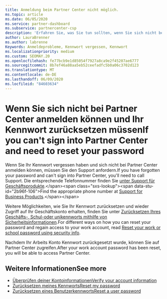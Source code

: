 ```yaml
---
title: Anmeldung beim Partner Center nicht möglich.
ms.topic: article
ms.date: 06/05/2020
ms.service: partner-dashboard
ms.subservice: partnercenter-csp
description: 'Erfahren Sie, was Sie tun sollten, wenn Sie sich nicht bei Partner Center anmelden können: enthält Informationen zum Zurücksetzen des Kennworts für Arbeits Konten oder des Schul Kontos, wenn Sie es vergessen haben.'
author: LauraBrenner
ms.author: labrenne
Keywords: Anmeldeprobleme, Kennwort vergessen, Kennwort
ms.localizationpriority: medium
ms.custom: SEOMAY.20
ms.openlocfilehash: fe77bcb9e1d85054f7927a8ca9e2f45207ae6777
ms.sourcegitcommit: 8b7ef46a88aa5eb52ceefadfc5b0a06c3702d123
ms.translationtype: MT
ms.contentlocale: de-DE
ms.lasthandoff: 06/09/2020
ms.locfileid: "84603634"
---
```

# <a name="if-you-cant-sign-into-partner-center-and-need-to-reset-your-password"></a><span data-ttu-id="2b96f-104">Wenn Sie sich nicht bei Partner Center anmelden können und Ihr Kennwort zurücksetzen müssen</span><span class="sxs-lookup"><span data-stu-id="2b96f-104">If you can't sign into Partner Center and need to reset your password</span></span>

<span data-ttu-id="2b96f-105">Wenn Sie Ihr Kennwort vergessen haben und sich nicht bei Partner Center anmelden können, müssen Sie den Support anfordern.</span><span class="sxs-lookup"><span data-stu-id="2b96f-105">If you have forgotten your password and can't sign into Partner Center, you'll need to call Support.</span></span> <span data-ttu-id="2b96f-106">Die entsprechende Telefonnummer finden Sie [unter Support für Geschäftsprodukte](https://docs.microsoft.com/microsoft-365/admin/contact-support-for-business-products?view=o365-worldwide&tabs=phone#ID0EAADAAA=Phone_support_).</span><span class="sxs-lookup"><span data-stu-id="2b96f-106">Find the appropriate phone number at [Support for Business Products](https://docs.microsoft.com/microsoft-365/admin/contact-support-for-business-products?view=o365-worldwide&tabs=phone#ID0EAADAAA=Phone_support_).</span></span> 

<span data-ttu-id="2b96f-107">Weitere Möglichkeiten, wie Sie Ihr Kennwort zurücksetzen und wieder Zugriff auf Ihr Geschäftskonto erhalten, finden Sie unter [Zurücksetzen Ihres Geschäfts-, Schul-oder unikennworts mithilfe von Sicherheitsinformationen](https://docs.microsoft.com/azure/active-directory/user-help/active-directory-passwords-update-your-own-password#how-to-change-your-password).</span><span class="sxs-lookup"><span data-stu-id="2b96f-107">For different ways on how you can reset your password and regain access to your work account, read [Reset your work or school password using security info](https://docs.microsoft.com/azure/active-directory/user-help/active-directory-passwords-update-your-own-password#how-to-change-your-password).</span></span>

<span data-ttu-id="2b96f-108">Nachdem Ihr Arbeits Konto Kennwort zurückgesetzt wurde, können Sie auf Partner Center zugreifen.</span><span class="sxs-lookup"><span data-stu-id="2b96f-108">After your work account password has been reset, you will be able to access Partner Center.</span></span> 

## <a name="see-more"></a><span data-ttu-id="2b96f-109">Weitere Informationen</span><span class="sxs-lookup"><span data-stu-id="2b96f-109">See more</span></span>

- [<span data-ttu-id="2b96f-110">Überprüfen deiner Kontoinformationen</span><span class="sxs-lookup"><span data-stu-id="2b96f-110">Verify your account information</span></span>](verification-responses.md)
- [<span data-ttu-id="2b96f-111">Zurücksetzen meines Kennworts</span><span class="sxs-lookup"><span data-stu-id="2b96f-111">Reset my password</span></span>](reset-my-pasword.md)
- [<span data-ttu-id="2b96f-112">Zurücksetzen eines Benutzerkennworts</span><span class="sxs-lookup"><span data-stu-id="2b96f-112">Reset a user password</span></span>](reset-a-user-password.md)

